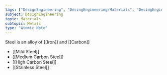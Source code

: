 ```yaml
---
tags: ["DesignEngineering", "DesingEngineering/Materials", "DesingEngineering/Materials/Metals", "DesingEngineering/Materials/Metals/Materials"]
subject: DesignEngineering
topic: Materials
subtopic: Metals
type: "Atomic Note"
---
```


Steel is an alloy of [[Iron]] and [[Carbon]]
 - [[Mild Steel]]
 - [[Medium Carbon Steel]]
 - [[High Carbon Steel]]
 - [[Stainless Steel]]